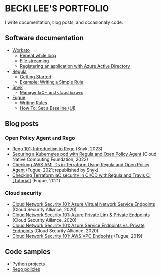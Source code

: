 # BECKI LEE'S PORTFOLIO

I write documentation, blog posts, and occasionally code.

## Software documentation

- [Workato](https://www.workato.com)
    - [Repeat while loop](https://docs.workato.com/recipes/loops.html)
    - [File streaming](https://docs.workato.com/features/file-streaming.html)
    - [Registering an application with Azure Active Directory](https://docs.workato.com/security/data-protection/secrets-management/azure-key-vault-app-registration.html)
- [Regula](https://regula.dev)
	- [Getting Started](https://regula.dev/getting-started.html)
	- [Example: Writing a Simple Rule](https://regula.dev/examples/writing-a-rule.html)
- [Snyk](https://www.snyk.io)
	- [Manage IaC+ and cloud issues](https://docs.snyk.io/scan-with-snyk/snyk-iac/getting-started-with-iac+-and-cloud-scans/manage-iac+-and-cloud-issues)
- [Fugue](https://docs.fugue.co)
	- [Writing Rules](https://docs.fugue.co/rules.html)
	- [How To: Set a Baseline (UI)](https://docs.fugue.co/tut-set-baseline-ui.html)

## Blog posts

### Open Policy Agent and Rego

- [Rego 101: Introduction to Rego](https://snyk.io/blog/introduction-to-rego/) (Snyk, 2023)
- [Securing a Kubernetes pod with Regula and Open Policy Agent](https://www.cncf.io/blog/2022/03/24/securing-a-kubernetes-pod-with-regula-and-open-policy-agent/) (Cloud Native Computing Foundation, 2022)
- [Checking AWS AMI IDs in Terraform Using Regula and Open Policy Agent](https://snyk.io/blog/checking-aws-ami-ids-in-terraform-using-regula-and-open-policy-agent/) (Fugue, 2021; republished by Snyk)
- [Checking Terraform IaC security in CI/CD with Regula and Travis CI [Tutorial]](https://www.fugue.co/blog/checking-terraform-iac-security-in-ci/cd-with-regula-and-travis-ci-tutorial) (Fugue, 2021)

### Cloud security

- [Cloud Network Security 101: Azure Virtual Network Service Endpoints](https://cloudsecurityalliance.org/blog/2020/11/12/cloud-network-security-101-azure-virtual-network-service-endpoints/) (Cloud Security Alliance, 2020)
- [Cloud Network Security 101: Azure Private Link & Private Endpoints](https://cloudsecurityalliance.org/blog/2020/11/24/cloud-network-security-101-azure-private-link-private-endpoints/) (Cloud Security Alliance, 2020)
- [Cloud Network Security 101: Azure Service Endpoints vs. Private Endpoints](https://cloudsecurityalliance.org/blog/2020/12/01/cloud-network-security-101-part-3-azure-service-endpoints-vs-private-endpoints/) (Cloud Security Alliance, 2020)
- [Cloud Network Security 101: AWS VPC Endpoints](https://www.fugue.co/blog/network-security-vpc-endpoints-101) (Fugue, 2019)

## Code samples

- [Python projects](https://github.com/beckilee/python-projects)
- [Rego policies](https://github.com/fugue/custom-rules)